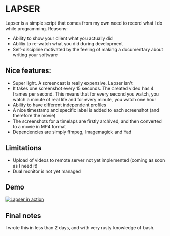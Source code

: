 # LAPSER

Lapser is a simple script that comes from my own need to record what I do while programming.
Reasons:

* Ability to show your client what you actually did
* Abliliy to re-watch what you did during development
* Self-discipline motivated by the feeling of making a documentary about writing your software

## Nice features:

* Super light. A screencast is really expensive. Lapser isn't
* It takes one screenshot every 15 seconds. The created video has 4 frames per second. This means that for every second you watch, you watch a minute of real life and for every minute, you watch one hour
* Ability to have different independent profiles
* A nice timestamp and specific label is added to each screenshot (and therefore the movie)
* The screenshots for a timelaps are firstly archived, and then converted to a movie in MP4 format
* Dependencies are simply ffmpeg, Imagemagick and Yad

## Limitations

* Upload of videos to remote server not yet implemented (coming as soon as I need it)
* Dual monitor is not yet managed

## Demo

[![Lapser in action](http://img.youtube.com/vi/Yj-2S86I6fo/0.jpg)](http://www.youtube.com/watch?v=Yj-2S86I6fo "Lapser in action")


## Final notes

I wrote this in less than 2 days, and with very rusty knowledge of bash.
